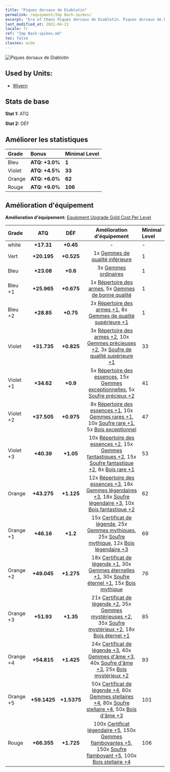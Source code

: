 ```yaml
---
title: "Piques dorsaux de Diablotin"
permalink: /equipment/Imp Back-spikes/
excerpt: "Era of Chaos Piques dorsaux de Diablotin. Piques dorsaux de Diablotin"
last_modified_at: 2021-04-21
locale: fr
ref: "Imp Back-spikes.md"
toc: false
classes: wide
---
```


  ![Piques dorsaux de Diablotin](/images/e/e_8063.png)

## Used by Units:

* [Wivern](/fr/units/Wyvern/) 


## Stats de base
 **Stat 1:** ATQ

 **Stat 2:** DÉF

## Améliorer les statistiques

  |     Grade    |   Bonus | Minimal Level | 
  |:-------------|:--------|:--------------| 
  | Bleu | **ATQ: +3.0%** | **1** | 
  | Violet | **ATQ: +4.5%** | **33** | 
  | Orange | **ATQ: +6.0%** | **62** | 
  | Rouge | **ATQ: +9.0%** | **106** | 


## Amélioration d'équipement
 **Amélioration d'équipement:** [Equipment Upgrade Gold Cost Per Level](/equipment/EquipmentUpgradeCostPerLevel/) 

  |          Grade      | ATQ | DÉF | Amélioration d'équipement | Minimal Level |
  |:--------------------|:---------:|:---------:|:----------------:|:--------------|
  | white | **+17.31** | **+0.45** | - | - |
  | Vert | **+20.195** | **+0.525** | 1x [Gemmes de qualité inférieure](/fr/Items/mat_4/) | 1 |
  | Bleu | **+23.08** | **+0.6** | 3x [Gemmes ordinaires](/fr/Items/mat_10/) | 1 |
  | Bleu +1 | **+25.965** | **+0.675** | 1x [Répertoire des armes](/fr/Items/mat_18/), 5x [Gemmes de bonne qualité](/fr/Items/mat_16/) | 1 |
  | Bleu +2 | **+28.85** | **+0.75** | 2x [Répertoire des armes +1](/fr/Items/mat_25/), 8x [Gemmes de qualité supérieure +1](/fr/Items/mat_23/) | 1 |
  | Violet | **+31.735** | **+0.825** | 3x [Répertoire des armes +2](/fr/Items/mat_32/), 10x [Gemmes précieuses +2](/fr/Items/mat_30/), 3x [Soufre de qualité supérieure +1](/fr/Items/mat_22/) | 33 |
  | Violet +1 | **+34.62** | **+0.9** | 5x [Répertoire des essences](/fr/Items/mat_39/), 15x [Gemmes exceptionnelles](/fr/Items/mat_37/), 5x [Soufre précieux +2](/fr/Items/mat_29/) | 41 |
  | Violet +2 | **+37.505** | **+0.975** | 8x [Répertoire des essences +1](/fr/Items/mat_46/), 10x [Gemmes rares +1](/fr/Items/mat_44/), 10x [Soufre rare +1](/fr/Items/mat_43/), 5x [Bois exceptionnel](/fr/Items/mat_34/) | 47 |
  | Violet +3 | **+40.39** | **+1.05** | 10x [Répertoire des essences +2](/fr/Items/mat_53/), 15x [Gemmes fantastiques +2](/fr/Items/mat_51/), 15x [Soufre fantastique +2](/fr/Items/mat_50/), 8x [Bois rare +1](/fr/Items/mat_41/) | 53 |
  | Orange | **+43.275** | **+1.125** | 12x [Répertoire des essences +3](/fr/Items/mat_60/), 18x [Gemmes légendaires +3](/fr/Items/mat_58/), 18x [Soufre légendaire +3](/fr/Items/mat_57/), 10x [Bois fantastique +2](/fr/Items/mat_48/) | 62 |
  | Orange +1 | **+46.16** | **+1.2** | 15x [Certificat de légende](/fr/Items/mat_67/), 25x [Gemmes mythiques](/fr/Items/mat_65/), 25x [Soufre mythique](/fr/Items/mat_64/), 12x [Bois légendaire +3](/fr/Items/mat_55/) | 69 |
  | Orange +2 | **+49.045** | **+1.275** | 18x [Certificat de légende +1](/fr/Items/mat_74/), 30x [Gemmes éternelles +1](/fr/Items/mat_72/), 30x [Soufre éternel +1](/fr/Items/mat_71/), 15x [Bois mythique](/fr/Items/mat_62/) | 76 |
  | Orange +3 | **+51.93** | **+1.35** | 21x [Certificat de légende +2](/fr/Items/mat_81/), 35x [Gemmes mystérieuses +2](/fr/Items/mat_79/), 35x [Soufre mystérieux +2](/fr/Items/mat_78/), 18x [Bois éternel +1](/fr/Items/mat_69/) | 85 |
  | Orange +4 | **+54.815** | **+1.425** | 24x [Certificat de légende +3](/fr/Items/mat_88/), 40x [Gemmes d'âme +3](/fr/Items/mat_86/), 40x [Soufre d'âme +3](/fr/Items/mat_85/), 25x [Bois mystérieux +2](/fr/Items/mat_76/) | 93 |
  | Orange +5 | **+59.1425** | **+1.5375** | 50x [Certificat de légende +4](/fr/Items/mat_95/), 80x [Gemmes stellaires +4](/fr/Items/mat_93/), 80x [Soufre stellaire +4](/fr/Items/mat_92/), 50x [Bois d'âme +3](/fr/Items/mat_83/) | 101 |
  | Rouge | **+66.355** | **+1.725** | 100x [Certificat légendaire +5](/fr/Items/mat_102/), 150x [Gemmes flamboyantes +5](/fr/Items/mat_100/), 150x [Soufre flamboyant +5](/fr/Items/mat_99/), 100x [Bois stellaire +4](/fr/Items/mat_90/) | 106 |

